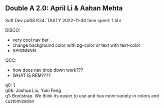 ## Double A 2.0: April Li & Aahan Mehta
Soft Dev pd08
K24: TASTY 
2022-11-30
time spent:  1.5hr

DISCO: 
- very cool nav bar 
- change background color with bg-color or text with text-color 
- SPINNNNN

QCC: 
- how does nav drop down work??? 
- WHAT IS REM???? 

q0: 1  
q0b: Joshua Liu, Yuki Feng   
q1: Bootstrap. We think its easier to use and has more variety in colors and customization  
